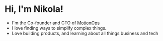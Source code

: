 # Hi, I'm Nikola!
- I'm the Co-founder and CTO of [MotionOps](https://motionops.com 'MotionOps, Software for Contractors')
- I love finding ways to simplify complex things.
- Love building products, and learning about all things business and tech 
